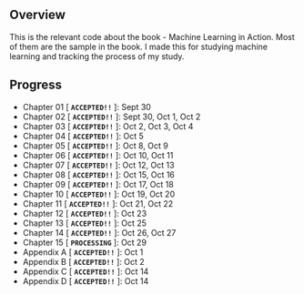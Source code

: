 ## Overview

This is the relevant code about the book - Machine Learning in Action. Most of them are the sample in the book. I made this for studying machine learning and tracking the process of my study.

## Progress

* Chapter 01 [ **`ACCEPTED!!`** ]: Sept 30
* Chapter 02 [ **`ACCEPTED!!`** ]: Sept 30, Oct 1, Oct 2
* Chapter 03 [ **`ACCEPTED!!`** ]: Oct 2, Oct 3, Oct 4
* Chapter 04 [ **`ACCEPTED!!`** ]: Oct 5
* Chapter 05 [ **`ACCEPTED!!`** ]: Oct 8, Oct 9
* Chapter 06 [ **`ACCEPTED!!`** ]: Oct 10, Oct 11
* Chapter 07 [ **`ACCEPTED!!`** ]: Oct 12, Oct 13
* Chapter 08 [ **`ACCEPTED!!`** ]: Oct 15, Oct 16
* Chapter 09 [ **`ACCEPTED!!`** ]: Oct 17, Oct 18
* Chapter 10 [ **`ACCEPTED!!`** ]: Oct 19, Oct 20
* Chapter 11 [ **`ACCEPTED!!`** ]: Oct 21, Oct 22
* Chapter 12 [ **`ACCEPTED!!`** ]: Oct 23
* Chapter 13 [ **`ACCEPTED!!`** ]: Oct 25
* Chapter 14 [ **`ACCEPTED!!`** ]: Oct 26, Oct 27
* Chapter 15 [ **`PROCESSING`** ]: Oct 29
* Appendix A [ **`ACCEPTED!!`** ]: Oct 1
* Appendix B [ **`ACCEPTED!!`** ]: Oct 2
* Appendix C [ **`ACCEPTED!!`** ]: Oct 14
* Appendix D [ **`ACCEPTED!!`** ]: Oct 14
